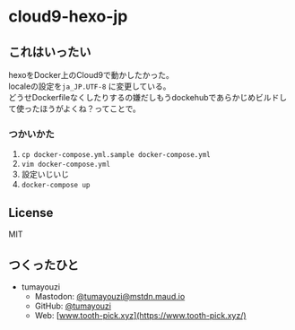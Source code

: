 # cloud9-hexo-jp

## これはいったい

hexoをDocker上のCloud9で動かしたかった。  
localeの設定を`ja_JP.UTF-8` に変更している。  
どうせDockerfileなくしたりするの嫌だしもうdockehubであらかじめビルドして使ったほうがよくね？ってことで。

### つかいかた

1. `cp docker-compose.yml.sample docker-compose.yml`
2. `vim docker-compose.yml`
3. 設定いじいじ
4. `docker-compose up`

## License

MIT

## つくったひと

- tumayouzi
  - Mastodon: [@tumayouzi@mstdn.maud.io](https://mstdn.maud.io/@tumayouzi)
  - GitHub: [@tumayouzi](https://github.com/tumayouzi)
  - Web: [www.tooth-pick.xyz](https://www.tooth-pick.xyz/)